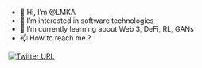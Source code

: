 - 👋 Hi, I’m @LMKA
- 👀 I’m interested in software technologies
- 🌱 I’m currently learning about Web 3, DeFi, RL, GANs
- 📫 How to reach me ? 

[![Twitter URL](https://img.shields.io/twitter/url/https/twitter.com/bukotsunikki.svg?style=social&label=%40melakbir)](https://twitter.com/melakbir)

<!---
LMKA/LMKA is a ✨ special ✨ repository because its `README.md` (this file) appears on your GitHub profile.
You can click the Preview link to take a look at your changes.
--->
